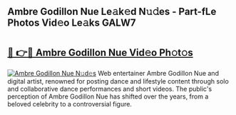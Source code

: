 ## Ambre Godillon Nue Le𝚊k𝚎d N𝚞𝚍es - Part-fLe Photos Vid𝚎o Le𝚊ks GALW7

# <h2><a href="http://fb33cw.evod.top/?m=Ambre+Godillon+Nue">🔗 👉🔴 Ambre Godillon Nue Vid𝚎o Ph𝚘t𝚘s</a></h2>

[![Ambre Godillon Nue N𝚞d𝚎s](https://i.imgur.com/8V9OHl7.gif)](http://fb33cw.evod.top/?m=Ambre+Godillon+Nue)
Web entertainer Ambre Godillon Nue and digital artist, renowned for posting dance and lifestyle content through solo and collaborative dance performances and short videos. The public's perception of Ambre Godillon Nue has shifted over the years, from a beloved celebrity to a controversial figure. 
